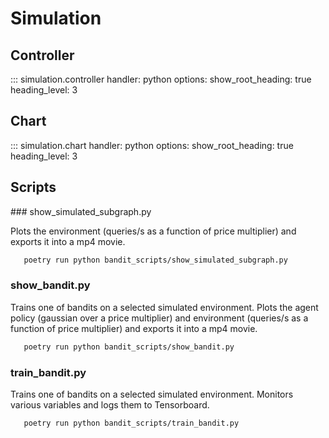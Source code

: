 # Simulation

## Controller

::: simulation.controller
    handler: python
    options:
        show_root_heading: true
        heading_level: 3

## Chart

::: simulation.chart
    handler: python
    options:
        show_root_heading: true
        heading_level: 3

## Scripts

### show_simulated_subgraph.py

Plots the environment (queries/s as a function of price multiplier) and exports it into a mp4 movie.

```bash
   poetry run python bandit_scripts/show_simulated_subgraph.py 
```

### show_bandit.py

Trains one of bandits on a selected simulated environment. Plots the agent policy (gaussian over a price multiplier) and environment (queries/s as a function of price multiplier)  and exports it into a mp4 movie.

```bash
   poetry run python bandit_scripts/show_bandit.py
```

### train_bandit.py

Trains one of bandits on a selected simulated environment. Monitors various variables and logs them to Tensorboard.

```bash
   poetry run python bandit_scripts/train_bandit.py 
```